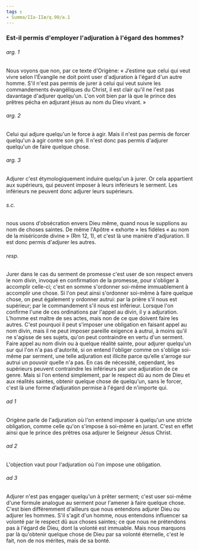 ```yaml
---
tags : 
- Summa/IIa-IIæ/q.90/a.1
---
```


### Est-il permis d'employer l'adjuration à l'égard des hommes?

###### arg. 1
Nous voyons que non, par ce texte d'Origène: « J’estime que celui qui veut vivre selon l'Évangile ne doit point user d'adjuration à l'égard d'un autre homme. S'il n'est pas permis de jurer à celui qui veut suivre les commandements évangéliques du Christ, il est clair qu'il ne l'est pas davantage d'adjurer quelqu'un. L'on voit bien par là que le prince des prêtres pécha en adjurant jésus au nom du Dieu vivant. » 

###### arg. 2
Celui qui adjure quelqu'un le force à agir. Mais il n'est pas permis de forcer quelqu'un à agir contre son gré. Il n'est donc pas permis d'adjurer quelqu'un de faire quelque chose. 

###### arg. 3
Adjurer c'est étymologiquement induire quelqu'un à jurer. Or cela appartient aux supérieurs, qui peuvent imposer à leurs inférieurs le serment. Les inférieurs ne peuvent donc adjurer leurs supérieurs. 

###### s.c.
nous usons d'obsécration envers Dieu même, quand nous le supplions au nom de choses saintes. De même l'Apôtre « exhorte » les fidèles « au nom de la miséricorde divine » (Rm 12, 1), et c'est là une manière d'adjuration. Il est donc permis d'adjurer les autres. 

###### resp.
Jurer dans le cas du serment de promesse c'est user de son respect envers le nom divin, invoqué en confirmation de la promesse, pour s'obliger à accomplir celle-ci; c'est en somme s'ordonner soi-même immuablement à accomplir une chose. Si l'on peut ainsi s'ordonner soi-même à faire quelque chose, on peut également y ordonner autrui: par la prière s'il nous est supérieur; par le commandement s'il nous est inférieur. Lorsque l'on confirme l'une de ces ordinations par l'appel au divin, il y a adjuration. L'homme est maître de ses actes, mais non de ce que doivent faire les autres. C'est pourquoi il peut s'imposer une obligation en faisant appel au nom divin, mais il ne peut imposer pareille exigence à autrui, à moins qu'il ne s'agisse de ses sujets, qu'on peut contraindre en vertu d'un serment. Faire appel au nom divin ou à quelque réalité sainte, pour adjurer quelqu'un sur qui l'on n'a pas d'autorité, si on entend l'obliger comme on s'oblige soi-même par serment, une telle adjuration est illicite parce qu’elle s'arroge sur autrui un pouvoir quelle n'a pas. En cas de nécessité, cependant, les supérieurs peuvent contraindre les inférieurs par une adjuration de ce genre. Mais si l'on entend simplement, par le respect dû au nom de Dieu et aux réalités saintes, obtenir quelque chose de quelqu'un, sans le forcer, c'est là une forme d’adjuration permise à l'égard de n'importe qui. 

###### ad 1
Origène parle de l'adjuration où l'on entend imposer à quelqu'un une stricte obligation, comme celle qu'on s'impose à soi-même en jurant. C'est en effet ainsi que le prince des prêtres osa adjurer le Seigneur Jésus Christ. 

###### ad 2
L'objection vaut pour l'adjuration où l'on impose une obligation. 

###### ad 3
Adjurer n'est pas engager quelqu'un à prêter serment; c'est user soi-même d'une formule analogue au serment pour l'amener à faire quelque chose. C'est bien différemment d'ailleurs que nous entendons adjurer Dieu ou adjurer les hommes. S'il s'agit d'un homme, nous entendons influencer sa volonté par le respect dû aux choses saintes; ce que nous ne prétendons pas à l'égard de Dieu, dont la volonté est immuable. Mais nous marquons par là qu'obtenir quelque chose de Dieu par sa volonté éternelle, c'est le fait, non de nos mérites, mais de sa bonté. 

